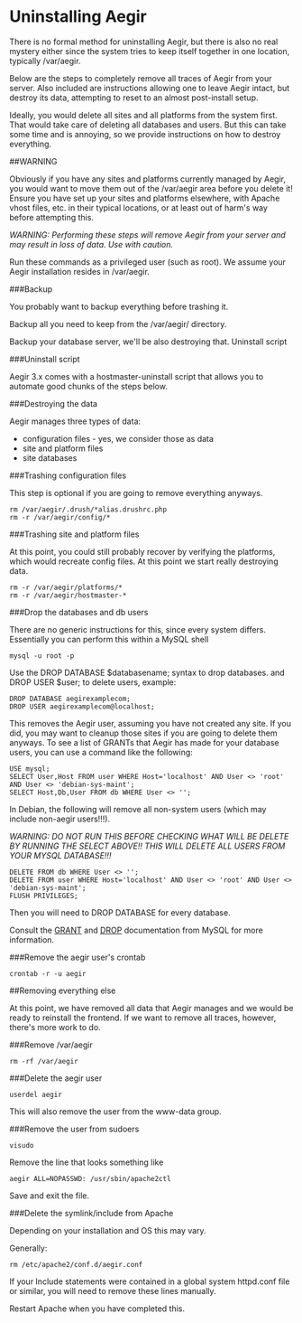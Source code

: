 Uninstalling Aegir
==================

There is no formal method for uninstalling Aegir, but there is also no real mystery either since the system tries to keep itself together in one location, typically /var/aegir.

Below are the steps to completely remove all traces of Aegir from your server. Also included are instructions allowing one to leave Aegir intact, but destroy its data, attempting to reset to an almost post-install setup.

Ideally, you would delete all sites and all platforms from the system first. That would take care of deleting all databases and users. But this can take some time and is annoying, so we provide instructions on how to destroy everything.

##WARNING

Obviously if you have any sites and platforms currently managed by Aegir, you would want to move them out of the /var/aegir area before you delete it! Ensure you have set up your sites and platforms elsewhere, with Apache vhost files, etc. in their typical locations, or at least out of harm's way before attempting this.

*WARNING: Performing these steps will remove Aegir from your server and may result in loss of data. Use with caution.*

Run these commands as a privileged user (such as root). We assume your Aegir installation resides in /var/aegir.

###Backup

You probably want to backup everything before trashing it.

Backup all you need to keep from the /var/aegir/ directory.

Backup your database server, we'll be also destroying that.
Uninstall script

###Uninstall script

Aegir 3.x comes with a hostmaster-uninstall script that allows you to automate good chunks of the steps below.

###Destroying the data

Aegir manages three types of data:

* configuration files - yes, we consider those as data
* site and platform files
* site databases

###Trashing configuration files

This step is optional if you are going to remove everything anyways.

    rm /var/aegir/.drush/*alias.drushrc.php
    rm -r /var/aegir/config/*

###Trashing site and platform files

At this point, you could still probably recover by verifying the platforms, which would recreate config files. At this point we start really destroying data.

    rm -r /var/aegir/platforms/*
    rm -r /var/aegir/hostmaster-*

###Drop the databases and db users

There are no generic instructions for this, since every system differs. Essentially you can perform this within a MySQL shell

    mysql -u root -p

Use the DROP DATABASE $databasename; syntax to drop databases. and DROP USER $user; to delete users, example:

    DROP DATABASE aegirexamplecom;
    DROP USER aegirexamplecom@localhost;

This removes the Aegir user, assuming you have not created any site. If you did, you may want to cleanup those sites if you are going to delete them anyways. To see a list of GRANTs that Aegir has made for your database users, you can use a command like the following:

    USE mysql;
    SELECT User,Host FROM user WHERE Host='localhost' AND User <> 'root' AND User <> 'debian-sys-maint';
    SELECT Host,Db,User FROM db WHERE User <> '';

In Debian, the following will remove all non-system users (which may include non-aegir users!!!).

*WARNING: DO NOT RUN THIS BEFORE CHECKING WHAT WILL BE DELETE BY RUNNING THE SELECT ABOVE!! THIS WILL DELETE ALL USERS FROM YOUR MYSQL DATABASE!!!*

    DELETE FROM db WHERE User <> '';
    DELETE FROM user WHERE Host='localhost' AND User <> 'root' AND User <> 'debian-sys-maint';
    FLUSH PRIVILEGES;

Then you will need to DROP DATABASE for every database.

Consult the [GRANT](http://dev.mysql.com/doc/refman/5.1/en/grant.html) and [DROP](http://dev.mysql.com/doc/refman/5.1/en/drop-user.html) documentation from MySQL for more information.

###Remove the aegir user's crontab

    crontab -r -u aegir

##Removing everything else

At this point, we have removed all data that Aegir manages and we would be ready to reinstall the frontend. If we want to remove all traces, however, there's more work to do.

###Remove /var/aegir

    rm -rf /var/aegir

###Delete the aegir user

    userdel aegir

This will also remove the user from the www-data group.

###Remove the user from sudoers

    visudo

Remove the line that looks something like

    aegir ALL=NOPASSWD: /usr/sbin/apache2ctl

Save and exit the file.

###Delete the symlink/include from Apache

Depending on your installation and OS this may vary.

Generally:

    rm /etc/apache2/conf.d/aegir.conf

If your Include statements were contained in a global system httpd.conf file or similar, you will need to remove these lines manually.

Restart Apache when you have completed this.
